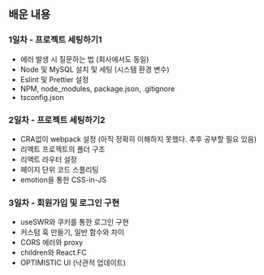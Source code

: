 ## 배운 내용

### 1일차 - 프로젝트 세팅하기1

- 에러 발생 시 질문하는 법 (회사에서도 동일)
- Node 및 MySQL 설치 및 세팅 (시스템 환경 변수)
- Eslint 및 Prettier 설정
- NPM, node_modules, package.json, .gitignore
- tsconfig.json

### 2일차 - 프로젝트 세팅하기2

- CRA없이 webpack 설정 (아직 정확히 이해하지 못했다. 추후 공부할 필요 있음)
- 리액트 프로젝트의 폴더 구조
- 리액트 라우터 설정
- 페이지 단위 코드 스플리팅
- emotion을 통한 CSS-in-JS

### 3일차 - 회원가입 및 로그인 구현

- useSWR와 쿠키를 통한 로그인 구현
- 커스텀 훅 만들기, 일반 함수와 차이
- CORS 에러와 proxy
- children와 React.FC
- OPTIMISTIC UI (낙관적 업데이트)

